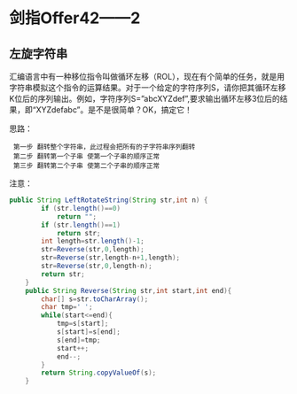 # 剑指Offer42——2
## 左旋字符串
汇编语言中有一种移位指令叫做循环左移（ROL），现在有个简单的任务，就是用字符串模拟这个指令的运算结果。对于一个给定的字符序列S，请你把其循环左移K位后的序列输出。例如，字符序列S=”abcXYZdef”,要求输出循环左移3位后的结果，即“XYZdefabc”。是不是很简单？OK，搞定它！

思路：

     第一步 翻转整个字符串，此过程会把所有的子字符串序列翻转
     第二步 翻转第一个子串 使第一个子串的顺序正常
     第三步 翻转第二个子串 使第二个子串的顺序正常


注意：

```java
public String LeftRotateString(String str,int n) {
        if (str.length()==0)
            return "";
        if (str.length()==1)
            return str;
        int length=str.length()-1;
        str=Reverse(str,0,length);
        str=Reverse(str,length-n+1,length);
        str=Reverse(str,0,length-n);
        return str;
    }
    public String Reverse(String str,int start,int end){
        char[] s=str.toCharArray();
        char tmp=' ';
        while(start<=end){
            tmp=s[start];
            s[start]=s[end];
            s[end]=tmp;
            start++;
            end--;
        }
        return String.copyValueOf(s);
    }

```

